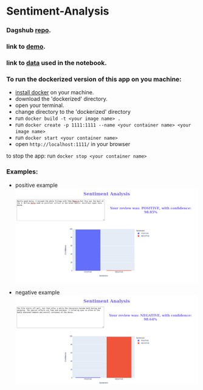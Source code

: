 # Sentiment-Analysis
### Dagshub [repo](https://dagshub.com/elshehawy/sentiment-analysis).
### link to [demo](https://drive.google.com/file/d/1bXkXcs7dd73Tan7MuldMq3t6-J-Cgfyq/view?usp=sharing).
### link to [data](https://drive.google.com/drive/folders/1m1IKlvh3Zhm6Bx-qhqx7X01zLRuDcKqw) used in the notebook.

### To run the dockerized version of this app on you machine:

* [install docker](https://docs.docker.com/engine/install/) on your machine.
* download the 'dockerized' directory.
* open your terminal.
* change directory to the 'dockerized' directory
* run `docker build -t <your image name> .`
* run `docker create -p 1111:1111 --name <your container name> <your image name>`
* run `docker start <your container name>`
* open `http://localhost:1111/` in your browser

to stop the app:
run `docker stop <your container name>`

### Examples:
* positive example
![postitive](assets/positive.png)

* negative example
![negative](assets/negative.png)
